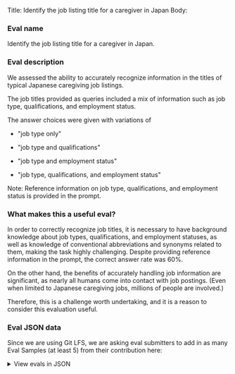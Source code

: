 Title: Identify the job listing title for a caregiver in Japan
Body:

### Eval name

Identify the job listing title for a caregiver in Japan.

### Eval description

We assessed the ability to accurately recognize information in the titles of typical Japanese caregiving job listings.

The job titles provided as queries included a mix of information such as job type, qualifications, and employment
status.

The answer choices were given with variations of

- "job type only"

- "job type and qualifications"

- "job type and employment status"

- "job type, qualifications, and employment status"

Note: Reference information on job type, qualifications, and employment status is provided in the prompt.

### What makes this a useful eval?

In order to correctly recognize job titles, it is necessary to have background knowledge about job types,
qualifications, and employment statuses, as well as knowledge of conventional abbreviations and synonyms related to
them, making the task highly challenging. Despite providing reference information in the prompt, the correct answer rate
was 60%.

On the other hand, the benefits of accurately handling job information are significant, as nearly all humans come into
contact with job postings. (Even when limited to Japanese caregiving jobs, millions of people are involved.)

Therefore, this is a challenge worth undertaking, and it is a reason to consider this evaluation useful.

### Eval JSON data

Since we are using Git LFS, we are asking eval submitters to add in as many Eval Samples (at least 5) from their
contribution here:



<details>

  <summary>View evals in JSON</summary>

### Eval

  ```jsonl

{"input":[{"role":"system","content":"The following are multiple choice questions (with answers) about job."},{"role":"user","content":"Please read the reference information beforehand and think step by step.\n[Reference Information]\nRegarding terms related to job types,\n[介, 介護, 介護職, ヘルパー, ケアスタッフ] are referred to as \"caregivers.\"(in Japanese, \"介護職\")\n\nThere are three terms related to employment types: [正社員, パート・アルバイト, 契約社員].\n[正, 正職, 正社員] are considered \"full-time employees\" (in Japanese, \"正社員\").\n[パ, ア, パート, アルバイト, バイト] are considered \"part-time or casual workers\" (in Japanese, \"パート・アルバイト\").\n[契, 契約, 契約社員] are considered \"contract employees\" (in Japanese, \"契約社員\").\n\nNote about terms related to qualifications:\nit is not possible to determine the presence or absence of qualifications from the term \"caregiver.\" Even without a caregiving qualification, it is possible to work as a caregiver.\n\n[Question] Choose the most accurate paraphrase of \"ケアスタッフ\" from the options below.\n\nA. 介護職\nB. 介護職（有資格）\nC. 介護職（無資格）\nD. 介護職／正社員\nE. 介護職／パート・アルバイト\nF. 介護職（有資格）／正社員\nG. 介護職（有資格）／パート・アルバイト\nAnswer:"}],"ideal":"A"}

{"input":[{"role":"system","content":"The following are multiple choice questions (with answers) about job."},{"role":"user","content":"Please read the reference information beforehand and think step by step.\n[Reference Information]\nRegarding terms related to job types,\n[介, 介護, 介護職, ヘルパー, ケアスタッフ] are referred to as \"caregivers.\"(in Japanese, \"介護職\")\n\nThere are three terms related to employment types: [正社員, パート・アルバイト, 契約社員].\n[正, 正職, 正社員] are considered \"full-time employees\" (in Japanese, \"正社員\").\n[パ, ア, パート, アルバイト, バイト] are considered \"part-time or casual workers\" (in Japanese, \"パート・アルバイト\").\n[契, 契約, 契約社員] are considered \"contract employees\" (in Japanese, \"契約社員\").\n\nNote about terms related to qualifications:\nit is not possible to determine the presence or absence of qualifications from the term \"caregiver.\" Even without a caregiving qualification, it is possible to work as a caregiver.\n\n[Question] Choose the most accurate paraphrase of \"ケアスタッフ／正\" from the options below.\n\nA. 介護職\nB. 介護職（有資格）\nC. 介護職（無資格）\nD. 介護職／正社員\nE. 介護職／パート・アルバイト\nF. 介護職（有資格）／正社員\nG. 介護職（有資格）／パート・アルバイト\nAnswer:"}],"ideal":"D"}

{"input":[{"role":"system","content":"The following are multiple choice questions (with answers) about job."},{"role":"user","content":"Please read the reference information beforehand and think step by step.\n[Reference Information]\nRegarding terms related to job types,\n[介, 介護, 介護職, ヘルパー, ケアスタッフ] are referred to as \"caregivers.\"(in Japanese, \"介護職\")\n\nThere are three terms related to employment types: [正社員, パート・アルバイト, 契約社員].\n[正, 正職, 正社員] are considered \"full-time employees\" (in Japanese, \"正社員\").\n[パ, ア, パート, アルバイト, バイト] are considered \"part-time or casual workers\" (in Japanese, \"パート・アルバイト\").\n[契, 契約, 契約社員] are considered \"contract employees\" (in Japanese, \"契約社員\").\n\nNote about terms related to qualifications:\nit is not possible to determine the presence or absence of qualifications from the term \"caregiver.\" Even without a caregiving qualification, it is possible to work as a caregiver.\n\n[Question] Choose the most accurate paraphrase of \"ケアスタッフ／パ\" from the options below.\n\nA. 介護職\nB. 介護職（有資格）\nC. 介護職（無資格）\nD. 介護職／正社員\nE. 介護職／パート・アルバイト\nF. 介護職（有資格）／正社員\nG. 介護職（有資格）／パート・アルバイト\nAnswer:"}],"ideal":"E"}

{"input":[{"role":"system","content":"The following are multiple choice questions (with answers) about job."},{"role":"user","content":"Please read the reference information beforehand and think step by step.\n[Reference Information]\nRegarding terms related to job types,\n[介, 介護, 介護職, ヘルパー, ケアスタッフ] are referred to as \"caregivers.\"(in Japanese, \"介護職\")\n\nThere are three terms related to employment types: [正社員, パート・アルバイト, 契約社員].\n[正, 正職, 正社員] are considered \"full-time employees\" (in Japanese, \"正社員\").\n[パ, ア, パート, アルバイト, バイト] are considered \"part-time or casual workers\" (in Japanese, \"パート・アルバイト\").\n[契, 契約, 契約社員] are considered \"contract employees\" (in Japanese, \"契約社員\").\n\nNote about terms related to qualifications:\nit is not possible to determine the presence or absence of qualifications from the term \"caregiver.\" Even without a caregiving qualification, it is possible to work as a caregiver.\n\n[Question] Choose the most accurate paraphrase of \"ケアスタッフ（無資格）\" from the options below.\n\nA. 介護職\nB. 介護職（有資格）\nC. 介護職（無資格）\nD. 介護職／正社員\nE. 介護職／パート・アルバイト\nF. 介護職（有資格）／正社員\nG. 介護職（有資格）／パート・アルバイト\nAnswer:"}],"ideal":"C"}

{"input":[{"role":"system","content":"The following are multiple choice questions (with answers) about job."},{"role":"user","content":"Please read the reference information beforehand and think step by step.\n[Reference Information]\nRegarding terms related to job types,\n[介, 介護, 介護職, ヘルパー, ケアスタッフ] are referred to as \"caregivers.\"(in Japanese, \"介護職\")\n\nThere are three terms related to employment types: [正社員, パート・アルバイト, 契約社員].\n[正, 正職, 正社員] are considered \"full-time employees\" (in Japanese, \"正社員\").\n[パ, ア, パート, アルバイト, バイト] are considered \"part-time or casual workers\" (in Japanese, \"パート・アルバイト\").\n[契, 契約, 契約社員] are considered \"contract employees\" (in Japanese, \"契約社員\").\n\nNote about terms related to qualifications:\nit is not possible to determine the presence or absence of qualifications from the term \"caregiver.\" Even without a caregiving qualification, it is possible to work as a caregiver.\n\n[Question] Choose the most accurate paraphrase of \"ケアスタッフ（有資格）\" from the options below.\n\nA. 介護職\nB. 介護職（有資格）\nC. 介護職（無資格）\nD. 介護職／正社員\nE. 介護職／パート・アルバイト\nF. 介護職（有資格）／正社員\nG. 介護職（有資格）／パート・アルバイト\nAnswer:"}],"ideal":"B"}

  ```

</details>
